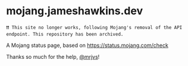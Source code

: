 # mojang.jameshawkins.dev
`❗❗ This site no longer works, following Mojang's removal of the API endpoint. This repository has been archived.` 

A Mojang status page, based on https://status.mojang.com/check

Thanks so much for the help, [@mrjvs](https://github.com/mrjvs)!
